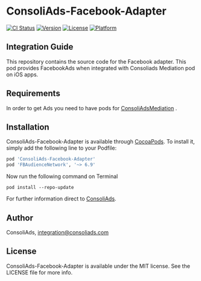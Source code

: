 # ConsoliAds-Facebook-Adapter

[![CI Status](https://img.shields.io/travis/IntegrationConsoliAdsConsoliAds-Facebook-Adapter.svg?style=flat)](https://travis-ci.orgIntegrationConsoliAds/ConsoliAds-Facebook-Adapter)
[![Version](https://img.shields.io/cocoapods/v/ConsoliAds-Facebook-Adapter.svg?style=flat)](https://cocoapods.org/pods/ConsoliAds-Facebook-Adapter)
[![License](https://img.shields.io/cocoapods/l/ConsoliAds-Facebook-Adapter.svg?style=flat)](https://cocoapods.org/pods/ConsoliAds-Facebook-Adapter)
[![Platform](https://img.shields.io/cocoapods/p/ConsoliAds-Facebook-Adapter.svg?style=flat)](https://cocoapods.org/pods/ConsoliAds-Facebook-Adapter)

## Integration Guide 

This repository contains the source code for the Facebook adapter. This pod provides FacebookAds when integrated with Consoliads Mediation pod on iOS apps.


## Requirements

In order to get Ads you need to have pods for [ConsoliAdsMediation](https://github.com/IntegrationConsoliAds/ConsoliAds-Mediation) .

## Installation

ConsoliAds-Facebook-Adapter is available through [CocoaPods](https://cocoapods.org). To install
it, simply add the following line to your Podfile:

```ruby
pod 'ConsoliAds-Facebook-Adapter'
pod 'FBAudienceNetwork', '~> 6.9'
```
Now run the following command on Terminal

`pod install --repo-update` 

For further  information direct to [ConsoliAds](https://consoliads.com/knowledge-base-details/#developer-docs).

## Author

ConsoliAds, integration@consoliads.com

## License

ConsoliAds-Facebook-Adapter is available under the MIT license. See the LICENSE file for more info.
